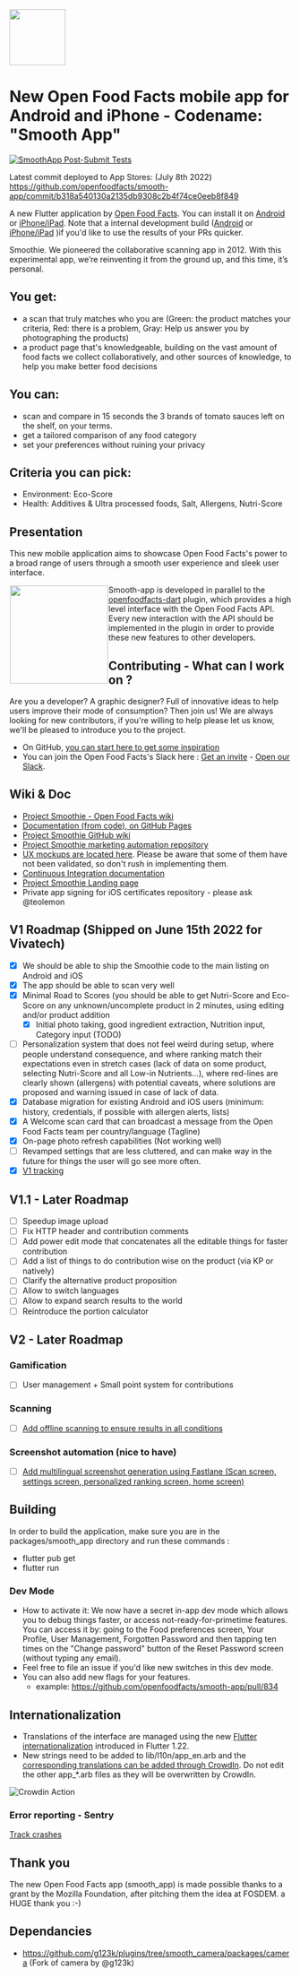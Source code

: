 <picture>
  <source media="(prefers-color-scheme: dark)" srcset="https://static.openfoodfacts.org/images/logos/off-logo-horizontal-dark.svg">
  <source media="(prefers-color-scheme: light)" srcset="https://static.openfoodfacts.org/images/logos/off-logo-horizontal-light.svg">
  <img height="100" src="https://static.openfoodfacts.org/images/logos/off-logo-horizontal-light.svg">
</picture>

# New Open Food Facts mobile app for Android and iPhone - Codename: "Smooth App"
[![SmoothApp Post-Submit Tests](https://github.com/openfoodfacts/smooth-app/actions/workflows/postsubmit.yml/badge.svg)](https://github.com/openfoodfacts/smooth-app/actions/workflows/postsubmit.yml)

Latest commit deployed to App Stores: (July 8th 2022) https://github.com/openfoodfacts/smooth-app/commit/b318a540130a2135db9308c2b4f74ce0eeb8f849

A new Flutter application by [Open Food Facts](https://github.com/openfoodfacts). You can install it on [Android](https://play.google.com/store/apps/details?id=org.openfoodfacts.scanner) or [iPhone/iPad](https://apps.apple.com/app/open-food-facts/id588797948). Note that a internal development build ([Android](https://play.google.com/apps/internaltest/4699092342921529278) or [iPhone/iPad](https://testflight.apple.com/join/c2tiBHgd) )if you'd like to use the results of your PRs quicker.

Smoothie. We pioneered the collaborative scanning app in 2012. With this experimental app, we’re reinventing it from the ground up, and this time, it’s personal.

## You get: 
- a scan that truly matches who you are (Green: the product matches your criteria, Red: there is a problem, Gray: Help us answer you by photographing the products)
- a product page that's knowledgeable, building on the vast amount of food facts we collect collaboratively, and other sources of knowledge, to help you make better food decisions
## You can: 
- scan and compare in 15 seconds the 3 brands of tomato sauces left on the shelf, on your terms.
- get a tailored comparison of any food category
- set your preferences without ruining your privacy

## Criteria you can pick: 
- Environment: Eco-Score
- Health: Additives & Ultra processed foods, Salt, Allergens, Nutri-Score

## Presentation

This new mobile application aims to showcase Open Food Facts's power to a broad range of users through a smooth user experience and sleek user interface.

<img height='175' src="https://user-images.githubusercontent.com/1689815/168430524-3adc923a-1ce3-4233-9af5-02e9d49a76ca.png" align="left" hspace="1" vspace="1">

Smooth-app is developed in parallel to the [openfoodfacts-dart](https://github.com/openfoodfacts/openfoodfacts-dart) plugin, which provides a high level interface with the Open Food Facts API.
Every new interaction with the API should be implemented in the plugin in order to provide these new features to other developers.

## Contributing - What can I work on ?

Are you a developer? A graphic designer? Full of innovative ideas to help users improve their mode of consumption? Then join us!
We are always looking for new contributors, if you're willing to help please let us know, we'll be pleased to introduce you to the project.

- On GitHub, [you can start here to get some inspiration](https://github.com/openfoodfacts/smooth-app/issues/525) 
- You can join the Open Food Facts's Slack here : [Get an invite](https://slack.openfoodfacts.org) - [Open our Slack](https://openfoodfacts.slack.com).

## Wiki & Doc 
- [Project Smoothie - Open Food Facts wiki](https://wiki.openfoodfacts.org/Project_Smoothie)
- [Documentation (from code), on GitHub Pages](https://openfoodfacts.github.io/smooth-app/)
- [Project Smoothie GitHub wiki](https://github.com/openfoodfacts/smooth-app/wiki)
- [Project Smoothie marketing automation repository](https://github.com/openfoodfacts/fastlane-descriptions-smoothie/pulls)
- [UX mockups are located here](https://www.figma.com/file/lhRhMulB4Ek9NYDWl3FxAo/Fellowship-Jam-file?node-id=12%3A358). Please be aware that some of them have not been validated, so don't rush in implementing them. 
- [Continuous Integration documentation](.github/workflows/README.md)
- [Project Smoothie Landing page](https://github.com/openfoodfacts/smoothielanding)
- Private app signing for iOS certificates repository - please ask @teolemon

## V1 Roadmap (Shipped on June 15th 2022 for Vivatech)
- [x] We should be able to ship the Smoothie code to the main listing on Android and iOS
- [x] The app should be able to scan very well
- [x] Minimal Road to Scores (you should be able to get Nutri-Score and Eco-Score on any unknown/uncomplete product in 2 minutes, using editing and/or product addition
  - [x] Initial photo taking, good ingredient extraction, Nutrition input, Category input (TODO)
- [ ] Personalization system that does not feel weird during setup, where people understand consequence, and where ranking match their expectations even in stretch cases (lack of data on some product, selecting Nutri-Score and all Low-in Nutrients…), where red-lines are clearly shown (allergens) with potential caveats, where solutions are proposed and warning issued in case of lack of data.
- [x] Database migration for existing Android and iOS users (minimum: history, credentials, if possible with allergen alerts, lists)
- [x] A Welcome scan card that can broadcast a message from the Open Food Facts team per country/language (Tagline)
- [x] On-page photo refresh capabilities (Not working well)
- [ ] Revamped settings that are less cluttered, and can make way in the future for things the user will go see more often.
- [x] [V1 tracking](https://github.com/orgs/openfoodfacts/projects/7)

## V1.1 - Later Roadmap
- [ ] Speedup image upload
- [ ] Fix HTTP header and contribution comments
- [ ] Add power edit mode that concatenates all the editable things for faster contribution
- [ ] Add a list of things to do contribution wise on the product (via KP or natively)
- [ ] Clarify the alternative product proposition
- [ ] Allow to switch languages
- [ ] Allow to expand search results to the world
- [ ] Reintroduce the portion calculator

## V2 - Later Roadmap


### Gamification
- [ ] User management + Small point system for contributions

### Scanning
- [ ] [Add offline scanning to ensure results in all conditions](https://github.com/openfoodfacts/smooth-app/issues/18)


### Screenshot automation (nice to have)
- [ ] [Add multilingual screenshot generation using Fastlane (Scan screen, settings screen, personalized ranking screen, home screen)](https://github.com/openfoodfacts/smooth-app/issues/217)

## Building

In order to build the application, make sure you are in the packages/smooth_app directory and run these commands :
 - flutter pub get
 - flutter run

### Dev Mode
- How to activate it: We now have a secret in-app dev mode which allows you to debug things faster, or access not-ready-for-primetime features. You can access it by: going to the Food preferences screen, Your Profile, User Management, Forgotten Password and then tapping ten times on the "Change password" button of the Reset Password screen (without typing any email). 
- Feel free to file an issue if you'd like new switches in this dev mode. 
- You can also add new flags for your features.
  - example: https://github.com/openfoodfacts/smooth-app/pull/834

## Internationalization

- Translations of the interface are managed using the new [Flutter internationalization](https://github.com/openfoodfacts/openfoodfacts-hungergames/blob/master/src/i18n/common.json) introduced in Flutter 1.22.
- New strings need to be added to lib/l10n/app_en.arb and the [corresponding translations can be added through CrowdIn](https://translate.openfoodfacts.org/translate/openfoodfacts/1322). Do not edit the other app_*.arb files as they will be overwritten by CrowdIn.

![Crowdin Action](https://github.com/openfoodfacts/smooth-app/workflows/Crowdin%20Action/badge.svg)

### Error reporting - Sentry
[Track crashes](https://sentry.io/organizations/openfoodfacts/issues/?project=5376745)


## Thank you
The new Open Food Facts app (smooth_app) is made possible thanks to a grant by the Mozilla Foundation, after pitching them the idea at FOSDEM. a HUGE thank you :-) 

## Dependancies
- https://github.com/g123k/plugins/tree/smooth_camera/packages/camera (Fork of camera by @g123k)
